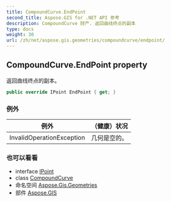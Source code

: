```yaml
---
title: CompoundCurve.EndPoint
second_title: Aspose.GIS for .NET API 参考
description: CompoundCurve 财产. 返回曲线终点的副本
type: docs
weight: 30
url: /zh/net/aspose.gis.geometries/compoundcurve/endpoint/
---
```

## CompoundCurve.EndPoint property

返回曲线终点的副本。

```csharp
public override IPoint EndPoint { get; }
```

### 例外

| 例外 | （健康）状况 |
| --- | --- |
| InvalidOperationException | 几何是空的。 |

### 也可以看看

* interface [IPoint](../../ipoint/)
* class [CompoundCurve](../)
* 命名空间 [Aspose.Gis.Geometries](../../compoundcurve/)
* 部件 [Aspose.GIS](../../../)


